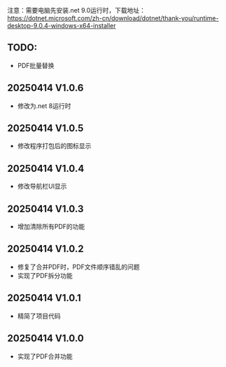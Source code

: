 注意：需要电脑先安装.net 9.0运行时，下载地址：https://dotnet.microsoft.com/zh-cn/download/dotnet/thank-you/runtime-desktop-9.0.4-windows-x64-installer

## TODO:
- PDF批量替换

## 20250414 V1.0.6
- 修改为.net 8运行时

## 20250414 V1.0.5
- 修改程序打包后的图标显示

## 20250414 V1.0.4
- 修改导航栏UI显示
## 20250414 V1.0.3
- 增加清除所有PDF的功能
## 20250414 V1.0.2
- 修复了合并PDF时，PDF文件顺序错乱的问题
- 实现了PDF拆分功能

## 20250414 V1.0.1
- 精简了项目代码

## 20250414 V1.0.0
- 实现了PDF合并功能